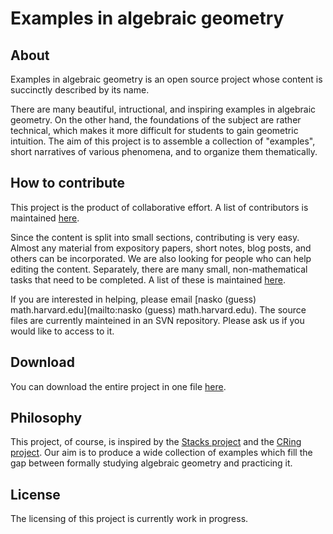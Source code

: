Examples in algebraic geometry
===========

About
-----------

Examples in algebraic geometry is an open source project whose content is succinctly described by its name.

There are many beautiful, intructional, and inspiring examples in algebraic geometry. On the other hand, the foundations of the subject are rather technical, which makes it more difficult for students to gain geometric intuition. The aim of this project is to assemble a collection of "examples", short narratives of various phenomena, and to organize them thematically.


How to contribute
-----------

This project is the product of collaborative effort. A list of contributors is maintained [here](contributors.md).

Since the content is split into small sections, contributing is very easy. Almost any material from expository papers, short notes, blog posts, and others can be incorporated. We are also looking for people who can help editing the content. Separately, there are many small, non-mathematical tasks that need to be completed. A list of these is maintained [here](tasks.md).

If you are interested in helping, please email [nasko (guess) math.harvard.edu](mailto:nasko (guess) math.harvard.edu). The source files are currently mainteined in an SVN repository. Please ask us if you would like to access to it.


Download
-----------

You can download the entire project in one file [here](https://github.com/thenasko/ag-examples/raw/master/ag-examples.pdf).


Philosophy
-----------

This project, of course, is inspired by the [Stacks project](http://www.math.columbia.edu/algebraic_geometry/stacks-git/) and the [CRing project](http://people.fas.harvard.edu/~amathew/cr.html). Our aim is to produce a wide collection of examples which fill the gap between formally studying algebraic geometry and practicing it.


License
-----------

The licensing of this project is currently work in progress.
<!--
This project is licensed under the GNU Free Documentation License, see <a href="COPYING">here</a>.
-->
